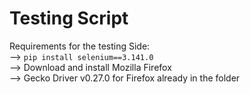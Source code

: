 # Testing Script

Requirements for the testing Side:<br />
--> `pip install selenium==3.141.0`<br />
--> Download and install Mozilla Firefox<br />
--> Gecko Driver v0.27.0 for Firefox already in the folder<br />